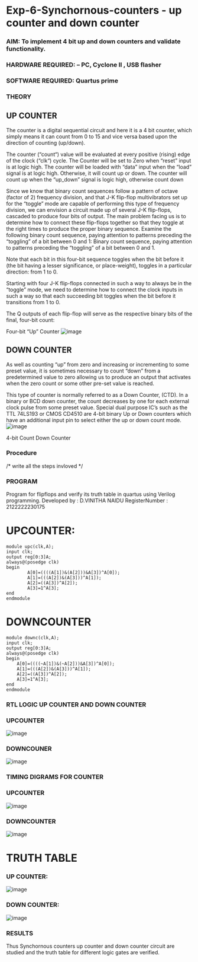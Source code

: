 # Exp-6-Synchornous-counters - up counter and down counter 
### AIM: To implement 4 bit up and down counters and validate  functionality.
### HARDWARE REQUIRED:  – PC, Cyclone II , USB flasher
### SOFTWARE REQUIRED:   Quartus prime
### THEORY 

## UP COUNTER 
The counter is a digital sequential circuit and here it is a 4 bit counter, which simply means it can count from 0 to 15 and vice versa based upon the direction of counting (up/down). 

The counter (“count“) value will be evaluated at every positive (rising) edge of the clock (“clk“) cycle.
The Counter will be set to Zero when “reset” input is at logic high.
The counter will be loaded with “data” input when the “load” signal is at logic high. Otherwise, it will count up or down.
The counter will count up when the “up_down” signal is logic high, otherwise count down

Since we know that binary count sequences follow a pattern of octave (factor of 2) frequency division, and that J-K flip-flop multivibrators set up for the “toggle” mode are capable of performing this type of frequency division, we can envision a circuit made up of several J-K flip-flops, cascaded to produce four bits of output.
The main problem facing us is to determine how to connect these flip-flops together so that they toggle at the right times to produce the proper binary sequence.
Examine the following binary count sequence, paying attention to patterns preceding the “toggling” of a bit between 0 and 1:
Binary count sequence, paying attention to patterns preceding the “toggling” of a bit between 0 and 1.

Note that each bit in this four-bit sequence toggles when the bit before it (the bit having a lesser significance, or place-weight), toggles in a particular direction: from 1 to 0.



 
 

Starting with four J-K flip-flops connected in such a way to always be in the “toggle” mode, we need to determine how to connect the clock inputs in such a way so that each succeeding bit toggles when the bit before it transitions from 1 to 0.

The Q outputs of each flip-flop will serve as the respective binary bits of the final, four-bit count:

 
 

Four-bit “Up” Counter
![image](https://user-images.githubusercontent.com/36288975/169644758-b2f4339d-9532-40c5-af40-8f4f8c942e2c.png)



## DOWN COUNTER 

As well as counting “up” from zero and increasing or incrementing to some preset value, it is sometimes necessary to count “down” from a predetermined value to zero allowing us to produce an output that activates when the zero count or some other pre-set value is reached.

This type of counter is normally referred to as a Down Counter, (CTD). In a binary or BCD down counter, the count decreases by one for each external clock pulse from some preset value. Special dual purpose IC’s such as the TTL 74LS193 or CMOS CD4510 are 4-bit binary Up or Down counters which have an additional input pin to select either the up or down count mode.
![image](https://user-images.githubusercontent.com/36288975/169644844-1a14e123-7228-4ed8-81a9-eb937dff4ac8.png)


4-bit Count Down Counter
### Procedure
/* write all the steps invloved */



### PROGRAM 

Program for flipflops  and verify its truth table in quartus using Verilog programming.
Developed by : D.VINITHA NAIDU 
RegisterNumber :  2122222230175
# UPCOUNTER:
```
module upc(clk,A);
input clk;
output reg[0:3]A;
always@(posedge clk)
begin
		A[0]=((((A[1])&(A[2]))&A[3])^A[0]);
		A[1]=(((A[2])&(A[3]))^A[1]);
		A[2]=((A[3])^A[2]);
		A[3]=1^A[3];
end
endmodule
```
# DOWNCOUNTER
```
module downc(clk,A);
input clk;
output reg[0:3]A;
always@(posedge clk)
begin
	A[0]=((((~A[1])&(~A[2]))&A[3])^A[0]);
	A[1]=(((A[2])&(A[3]))^A[1]);
	A[2]=((A[3])^A[2]);
	A[3]=1^A[3];
end
endmodule
```







### RTL LOGIC UP COUNTER AND DOWN COUNTER  
### UPCOUNTER
![image](https://github.com/VinithaNaidu/Exp-7-Synchornous-counters-/assets/121166004/c9f6d0a0-bdc8-49b8-88de-38cda38da1a1)
### DOWNCOUNER
![image](https://github.com/VinithaNaidu/Exp-7-Synchornous-counters-/assets/121166004/0ba254c9-c190-4aa7-8d8c-9b1564d6f01b)










### TIMING DIGRAMS FOR COUNTER  
### UPCOUNTER
![image](https://github.com/VinithaNaidu/Exp-7-Synchornous-counters-/assets/121166004/f325fbb8-a2b4-4353-8c04-284fe5e7e003)
### DOWNCOUNTER
![image](https://github.com/VinithaNaidu/Exp-7-Synchornous-counters-/assets/121166004/132ee75e-821c-4879-83fc-d417b5f8c226)
# TRUTH TABLE
### UP COUNTER:
![image](https://github.com/VinithaNaidu/Exp-7-Synchornous-counters-/assets/121166004/2a7fb11c-e6a6-43e9-bced-449888fd2c64)
### DOWN COUNTER:
![image](https://github.com/VinithaNaidu/Exp-7-Synchornous-counters-/assets/121166004/c00c3b8a-23a3-42b5-b599-dfbc96a2609e)







### RESULTS 
Thus Synchornous counters up counter and down counter circuit are studied and the truth table for different logic gates are verified.
